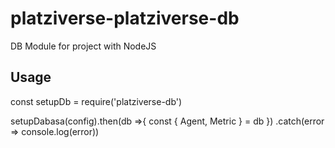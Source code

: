# platziverse-platziverse-db
DB Module for project with NodeJS

## Usage

const setupDb = require('platziverse-db')

setupDabasa(config).then(db =>{
    const { Agent, Metric } = db
})
.catch(error => console.log(error))